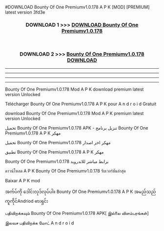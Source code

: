 #DOWNLOAD Bounty Of One Premiumv1.0.178 A P K [MOD] [PREMIUM] latest version 3fd3e



<div align="center">

<h3>DOWNLOAD 1 >>> <a href="https://teeasianyam.web.app?sq=Bounty Of One Premiumv1.0.178">DOWNLOAD Bounty Of One Premiumv1.0.178 </a></h3><br>

<h3>DOWNLOAD 2 >>> <a href="https://teeasianyam.web.app?sq=Bounty Of One Premiumv1.0.178 ">Bounty Of One Premiumv1.0.178  DOWNLOAD </a></h3>

</div>


----------------------------------------------------------

----------------------------------------------------------

----------------------------------------------------------

----------------------------------------------------------


Bounty Of One Premiumv1.0.178  Mod A P K download premium latest version Unlocked

Télécharger Bounty Of One Premiumv1.0.178  A P K pour A n d r o i d Gratuit

download Bounty Of One Premiumv1.0.178  Mod A P K premium latest version Unlocked

تحميل Bounty Of One Premiumv1.0.178  APK - تنزيل برنامج Bounty Of One Premiumv1.0.178  A P K مهكر

تحميل Bounty Of One Premiumv1.0.178  مهكر اخر اصدار

تطبيق Bounty Of One Premiumv1.0.178  A P K مهكر

Bounty Of One Premiumv1.0.178  برابط مباشر للاندرويد

ดาวน์โหลด A P K Bounty Of One Premiumv1.0.178  รับเวอร์ชันล่าสุด

Baixar A P K mod

အက်ပ်ကို ဒေါင်းလုဒ်လုပ်ပါ။ Bounty Of One Premiumv1.0.178  A P K အမည်သည်ကူကိုင်Andriod ဗားရှင်း

பதிவிறக்கவும் Bounty Of One Premiumv1.0.178  APK[ இல்லை விளம்பரங்கள்] 
 
இலவச பதிவிறக்க மோட் A n d r o i d



